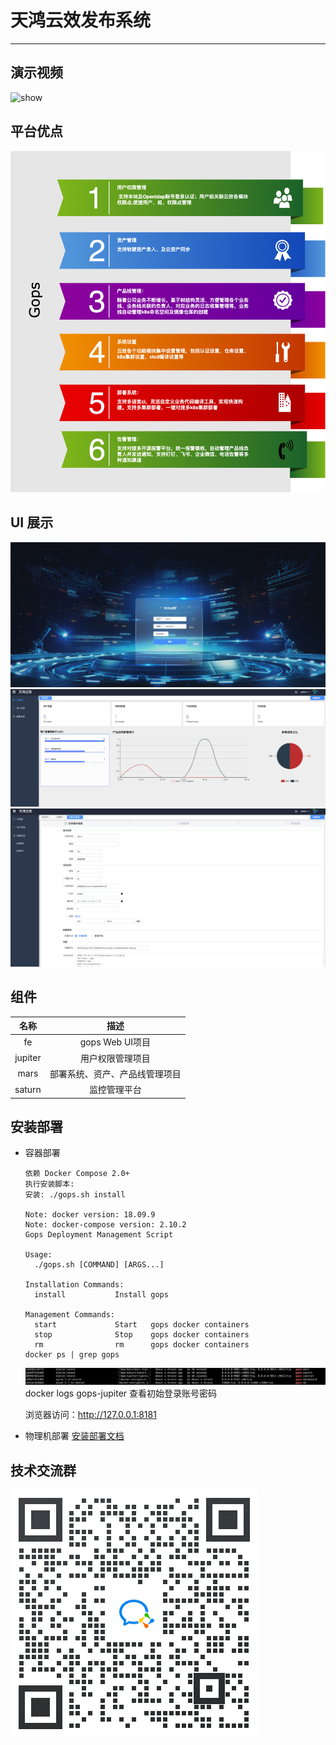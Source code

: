 # 天鸿云效发布系统
---
## 演示视频
![show](./imgs/show.gif)
## 平台优点
![feature](./imgs/feature.png)

## UI 展示
![ui](./imgs/login.png)
![dashboard](./imgs/dashboard.png)
![task](./imgs/task.png)

## 组件
|名称|描述|
|:--:|:--:|
|fe|gops Web UI项目|
|jupiter|用户权限管理项目|
|mars|部署系统、资产、产品线管理项目|
|saturn|监控管理平台|

## 安装部署
- 容器部署
  ```
  依赖 Docker Compose 2.0+
  执行安装脚本:
  安装: ./gops.sh install

  Note: docker version: 18.09.9
  Note: docker-compose version: 2.10.2
  Gops Deployment Management Script

  Usage:
    ./gops.sh [COMMAND] [ARGS...]

  Installation Commands:
    install           Install gops

  Management Commands:
    start             Start   gops docker containers
    stop              Stop    gops docker containers
    rm                rm      gops docker containers
  docker ps | grep gops
  ```
  ![docker_proces](./imgs/docker_process.jpg)
  docker logs gops-jupiter 查看初始登录账号密码

  浏览器访问：http://127.0.0.1:8181
- 物理机部署
[安装部署文档](https://ztth.gitbook.io/gops/install)

## 技术交流群
![交流群](./imgs/wxq.png)